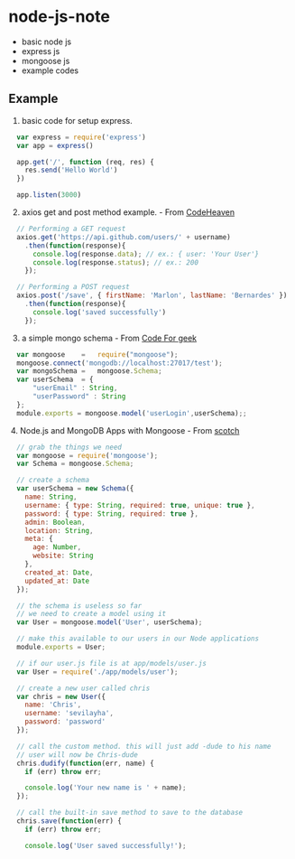 # node-js-note
 * basic node js
 * express js
 * mongoose js
 * example codes

## Example ##
  1. basic code for setup express.
  ```js
    var express = require('express')
    var app = express()

    app.get('/', function (req, res) {
      res.send('Hello World')
    })

    app.listen(3000)
  ```
  
  2. axios get and post method example. - From [CodeHeaven](http://codeheaven.io/how-to-use-axios-as-your-http-client/)
  ```js
    // Performing a GET request
    axios.get('https://api.github.com/users/' + username)
      .then(function(response){
        console.log(response.data); // ex.: { user: 'Your User'}
        console.log(response.status); // ex.: 200
      });  

    // Performing a POST request
    axios.post('/save', { firstName: 'Marlon', lastName: 'Bernardes' })
      .then(function(response){
        console.log('saved successfully')
      });  
  ```
  3. a simple mongo schema - From [Code For geek](https://codeforgeek.com/2015/08/restful-api-node-mongodb/)
```js
  var mongoose    =   require("mongoose");
  mongoose.connect('mongodb://localhost:27017/test');
  var mongoSchema =   mongoose.Schema;
  var userSchema  = {
      "userEmail" : String,
      "userPassword" : String
  };
  module.exports = mongoose.model('userLogin',userSchema);;

```
  4. Node.js and MongoDB Apps with Mongoose - From [scotch](https://scotch.io/tutorials/using-mongoosejs-in-node-js-and-mongodb-applications)
```js
  // grab the things we need
  var mongoose = require('mongoose');
  var Schema = mongoose.Schema;

  // create a schema
  var userSchema = new Schema({
    name: String,
    username: { type: String, required: true, unique: true },
    password: { type: String, required: true },
    admin: Boolean,
    location: String,
    meta: {
      age: Number,
      website: String
    },
    created_at: Date,
    updated_at: Date
  });

  // the schema is useless so far
  // we need to create a model using it
  var User = mongoose.model('User', userSchema);

  // make this available to our users in our Node applications
  module.exports = User;
```

```js
  // if our user.js file is at app/models/user.js
  var User = require('./app/models/user');

  // create a new user called chris
  var chris = new User({
    name: 'Chris',
    username: 'sevilayha',
    password: 'password' 
  });

  // call the custom method. this will just add -dude to his name
  // user will now be Chris-dude
  chris.dudify(function(err, name) {
    if (err) throw err;

    console.log('Your new name is ' + name);
  });

  // call the built-in save method to save to the database
  chris.save(function(err) {
    if (err) throw err;

    console.log('User saved successfully!');
```

  
